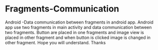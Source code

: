 # Fragments-Communication
Android -Data communication between fragments in android app.
Android app use two fragments in main activity
and data communication between two fragments.
Button are placed in one fragments and image view is placed 
in other fragment and when button is clicked image is changed in 
other fragment. 
Hope you will understand.
Thanks
